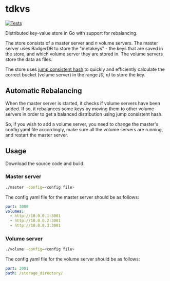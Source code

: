 # tdkvs

[![Tests](https://github.com/orellazri/tdkvs/actions/workflows/tests.yml/badge.svg)](https://github.com/orellazri/tdkvs/actions/workflows/tests.yml)

Distributed key-value store in Go with support for rebalancing.

The store consists of a master server and _n_ volume servers. The master server uses BadgerDB to store the "metakeys" - the keys that are saved in the store, and which volume server they are stored in. The volume servers store the data as files.

The store uses [jump consistent hash](https://arxiv.org/pdf/1406.2294.pdf) to quickly and efficiently calculate the correct bucket (volume server) in the range _[0, n)_ to store the key.

## Automatic Rebalancing

When the master server is started, it checks if volume servers have been added. If so, it rebalances some keys by moving them to other volume servers in order to get a balanced distribution using jump consistent hash.

So, if you wish to add a volume server, you need to change the master's config yaml file accordingly, make sure all the volume servers are running, and restart the master server.

## Usage

Download the source code and build.

### Master server

```bash
./master -config=<config file>
```

The config yaml file for the master server should be as follows:

```yaml
port: 3000
volumes:
  - http://10.0.0.1:3001
  - http://10.0.0.2:3001
  - http://10.0.0.3:3001
```

### Volume server

```bash
./volume -config=<config file>
```

The config yaml file for the volume server should be as follows:

```yaml
port: 3001
path: /storage_directory/
```
